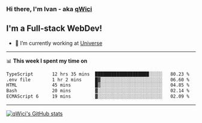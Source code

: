 ### Hi there, I'm Ivan - aka [qWici][website]

## I'm a Full-stack WebDev!
- 🔭 I’m currently working at [Universe][universe]

---

📊 **This week I spent my time on**
<!--START_SECTION:waka-->

```txt
TypeScript       12 hrs 35 mins  ████████████████████░░░░░   80.23 %
.env file        1 hr 2 mins     █▓░░░░░░░░░░░░░░░░░░░░░░░   06.60 %
HTML             45 mins         █▒░░░░░░░░░░░░░░░░░░░░░░░   04.85 %
Bash             20 mins         ▓░░░░░░░░░░░░░░░░░░░░░░░░   02.14 %
ECMAScript 6     19 mins         ▓░░░░░░░░░░░░░░░░░░░░░░░░   02.09 %
```

<!--END_SECTION:waka-->

---

[![qWici's GitHub stats](https://github-readme-stats.vercel.app/api?username=qWici)](https://github.com/qWici/github-readme-stats)

[website]: https://devkucher.com
[twitter]: https://twitter.com/KucherDev
[linkedin]: https://www.linkedin.com/in/ivankucher
[universe]: https://universeapps.limited
